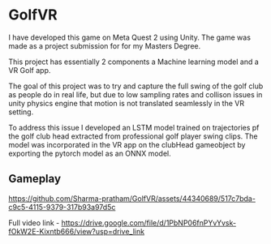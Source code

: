 # GolfVR

I have developed this game on Meta Quest 2 using Unity. The game was made as a project submission for for my Masters Degree.

This project has essentially 2 components a Machine learning model and a VR Golf app.

The goal of this project was to try and capture the full swing of the golf club as people do in real life, but due to low sampling rates and collison issues in unity physics engine that motion is not translated seamlessly in the VR setting.

To address this issue I developed an LSTM model trained on trajectories pf the golf club head extracted from professional golf player swing clips. The model was incorporated in the VR app on the clubHead gameobject by exporting the pytorch model as an ONNX model.

## Gameplay

https://github.com/Sharma-pratham/GolfVR/assets/44340689/517c7bda-c9c5-4115-9379-317b93a97d5c

Full video link - https://drive.google.com/file/d/1PbNP06fnPYvYvsk-fOkW2E-Kixntb666/view?usp=drive_link

